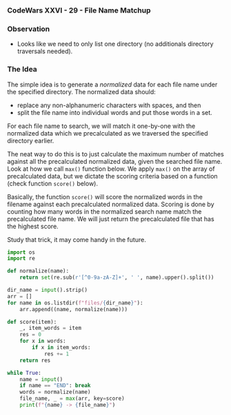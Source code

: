 ### CodeWars XXVI - 29 - File Name Matchup

### Observation

* Looks like we need to only list one directory (no additionals directory traversals needed).

### The Idea

The simple idea is to generate a *normalized* data for each file name under the specified directory. The normalized data should:
* replace any non-alphanumeric characters with spaces, and then
* split the file name into individual words and put those words in a set.

For each file name to search, we will match it one-by-one with the normalized data which we precalculated as we traversed the specified directory earlier.

The neat way to do this is to just calculate the maximum number of matches against all the precalculated normalized data, given the searched file name.  Look at how we call `max()` function below.  We apply `max()` on the array of precalculated data, but we dictate the scoring criteria based on a function (check function `score()` below).

Basically, the function `score()` will score the normalized words in the filename against each precalculated normalized data.  Scoring is done by counting how many words in the normalized search name match the precalculated file name.  We will just return the precalculated file that has the highest score.

Study that trick, it may come handy in the future.

```python
import os
import re

def normalize(name):
    return set(re.sub(r'[^0-9a-zA-Z]+', ' ', name).upper().split())

dir_name = input().strip()
arr = []
for name in os.listdir(f"files/{dir_name}"):
    arr.append((name, normalize(name)))

def score(item):
    _, item_words = item
    res = 0
    for x in words:
        if x in item_words:
            res += 1
    return res

while True:
    name = input()
    if name == "END": break
    words = normalize(name)
    file_name, _ = max(arr, key=score)
    print(f"{name} -> {file_name}")
```
